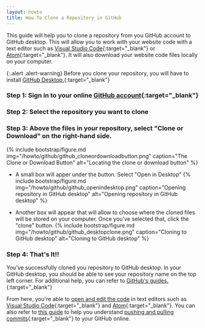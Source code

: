 ```yaml
---
layout: howto
title: How To Clone a Repository in GitHub
---
```


This guide will help you to clone a repository from you GitHub account to GitHub desktop. This will allow you to work with your website code with a text editor such as [Visual Studio Code](visualstudiocode.html){:target="_blank"} or [Atom](installatom.html){:target="_blank"}. It will also download your website code files locally on your computer.

{:.alert .alert-warning}
Before you clone your repository, you will have to install [GitHub Desktop.](githubdesktop.html){:target="_blank"}

### Step 1: Sign in to your online [GitHub account](https://github.com/){:target="_blank"}

### Step 2: Select the repository you want to clone

### Step 3: Above the files in your repository, select "Clone or Download" on the right-hand side.
{% include bootstrap/figure.md img="/howto/github/github_cloneordownloadbutton.png" caption="The Clone or Download Button" alt="Locating the clone or download button" %}

- A small box will apper under the button. Select "Open in Desktop"
{% include bootstrap/figure.md img="/howto/github/github_openindesktop.png" caption="Opening repository in GitHub desktop" alt="Opening repository in GitHub desktop" %}

- Another box will appear that will allow to choose where the cloned files will be stored on your computer. Once you've selected that, click the "clone" button.
{% include bootstrap/figure.md img="/howto/github/github_desktopclone.png" caption="Cloning to GitHub desktop" alt="Cloning to GitHub desktop" %}

### Step 4: That's It!!

You've successfully cloned you repository to GitHub desktop. In your GitHub desktop, you should be able to see your repository name on the top left corner. For additional help, you can refer to [GitHub's guides.](https://help.github.com/en/desktop/contributing-to-projects){:target="_blank"}

From here, you're able to [open and edit the code](openrepointexteditor.html) in text editors such as [Visual Studio Code](visualstudiocode.html){:target="_blank"} and [Atom](installatom.html){:target="_blank"}. You can also refer to [this guide](pushpullchanges.html) to help you understand [pushing and pulling commits](https://help.github.com/en/desktop/contributing-to-projects/committing-and-reviewing-changes-to-your-project){:target="_blank"} to your GitHub online.